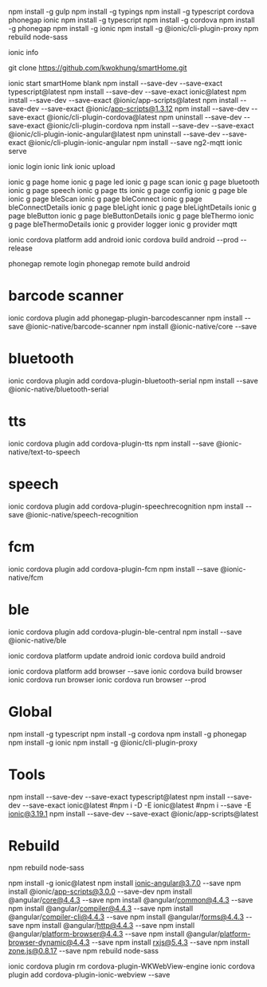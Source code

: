npm install -g gulp
npm install -g typings
npm install -g typescript cordova phonegap ionic
npm install -g typescript
npm install -g cordova
npm install -g phonegap
npm install -g ionic
npm install -g @ionic/cli-plugin-proxy
npm rebuild node-sass

ionic info

git clone https://github.com/kwokhung/smartHome.git

ionic start smartHome blank
npm install --save-dev --save-exact typescript@latest
npm install --save-dev --save-exact ionic@latest
npm install --save-dev --save-exact @ionic/app-scripts@latest
npm install --save-dev --save-exact @ionic/app-scripts@1.3.12
npm install --save-dev --save-exact @ionic/cli-plugin-cordova@latest
npm uninstall --save-dev --save-exact @ionic/cli-plugin-cordova
npm install --save-dev --save-exact @ionic/cli-plugin-ionic-angular@latest
npm uninstall --save-dev --save-exact @ionic/cli-plugin-ionic-angular
npm install --save ng2-mqtt
ionic serve

ionic login
ionic link
ionic upload

ionic g page home
ionic g page led
ionic g page scan
ionic g page bluetooth
ionic g page speech
ionic g page tts
ionic g page config
ionic g page ble
ionic g page bleScan
ionic g page bleConnect
ionic g page bleConnectDetails
ionic g page bleLight
ionic g page bleLightDetails
ionic g page bleButton
ionic g page bleButtonDetails
ionic g page bleThermo
ionic g page bleThermoDetails
ionic g provider logger
ionic g provider mqtt

ionic cordova platform add android
ionic cordova build android --prod --release

phonegap remote login
phonegap remote build android

# barcode scanner
ionic cordova plugin add phonegap-plugin-barcodescanner
npm install --save @ionic-native/barcode-scanner
npm install @ionic-native/core --save

# bluetooth
ionic cordova plugin add cordova-plugin-bluetooth-serial
npm install --save @ionic-native/bluetooth-serial

# tts
ionic cordova plugin add cordova-plugin-tts
npm install --save @ionic-native/text-to-speech

# speech
ionic cordova plugin add cordova-plugin-speechrecognition
npm install --save @ionic-native/speech-recognition

# fcm
ionic cordova plugin add cordova-plugin-fcm
npm install --save @ionic-native/fcm

# ble
ionic cordova plugin add cordova-plugin-ble-central
npm install --save @ionic-native/ble

ionic cordova platform update android
ionic cordova build android

ionic cordova platform add browser --save
ionic cordova build browser
ionic cordova run browser
ionic cordova run browser --prod

# Global
npm install -g typescript
npm install -g cordova
npm install -g phonegap
npm install -g ionic
npm install -g @ionic/cli-plugin-proxy

# Tools
npm install --save-dev --save-exact typescript@latest
npm install --save-dev --save-exact ionic@latest
#npm i -D -E ionic@latest
#npm i --save -E ionic@3.19.1
npm install --save-dev --save-exact @ionic/app-scripts@latest

# Rebuild
npm rebuild node-sass

npm install -g ionic@latest
npm install ionic-angular@3.7.0 --save
npm install @ionic/app-scripts@3.0.0 --save-dev
npm install @angular/core@4.4.3 --save
npm install @angular/common@4.4.3 --save
npm install @angular/compiler@4.4.3 --save
npm install @angular/compiler-cli@4.4.3 --save
npm install @angular/forms@4.4.3 --save
npm install @angular/http@4.4.3 --save
npm install @angular/platform-browser@4.4.3 --save
npm install @angular/platform-browser-dynamic@4.4.3 --save
npm install rxjs@5.4.3 --save
npm install zone.js@0.8.17 --save
npm rebuild node-sass

ionic cordova plugin rm cordova-plugin-WKWebView-engine
ionic cordova plugin add cordova-plugin-ionic-webview --save

